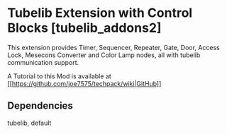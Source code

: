 # Tubelib Extension with Control Blocks \[tubelib_addons2\]

This extension provides Timer, Sequencer, Repeater, Gate, Door, Access Lock, 
Mesecons Converter and Color Lamp nodes, all with tubelib communication support.


A Tutorial to this Mod is available at [[https://github.com/joe7575/techpack/wiki|GitHub]]

## Dependencies
tubelib, default  

